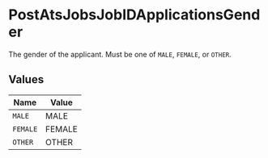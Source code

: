 # PostAtsJobsJobIDApplicationsGender

The gender of the applicant. Must be one of `MALE`, `FEMALE`, or `OTHER`.


## Values

| Name     | Value    |
| -------- | -------- |
| `MALE`   | MALE     |
| `FEMALE` | FEMALE   |
| `OTHER`  | OTHER    |
